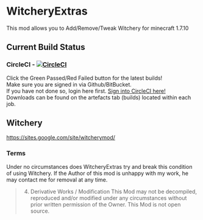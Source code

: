 # WitcheryExtras
This mod allows you to Add/Remove/Tweak Witchery for minecraft 1.7.10  

## Current Build Status  
### CircleCI - [![CircleCI](https://circleci.com/gh/alkcorp/WitcheryExtras/tree/master.svg?style=svg)](https://circleci.com/gh/alkcorp/WitcheryExtras/tree/master)   
Click the Green Passed/Red Failed button for the latest builds!  
Make sure you are signed in via Github/BitBucket.  
If you have not done so, login here first. [Sign into CircleCI here!](https://circleci.com/vcs-authorize/)  
Downloads can be found on the artefacts tab (builds) located within each job.  

## Witchery  
https://sites.google.com/site/witcherymod/  
  
### Terms      
Under no circumstances does WitcheryExtras try and break this condition of using Witchery.
If the Author of this mod is unhappy with my work, he may contact me for removal at any time.  

> 4. Derivative Works / Modification
This Mod may not be decompiled, reproduced and/or modified under any circumstances without prior written permission of the Owner. This Mod is not open source.
